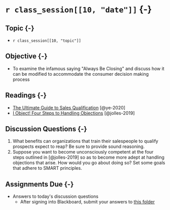 # `r class_session[[10, "date"]]` {-}

## Topic {-}

- `r class_session[[10, "topic"]]`

## Objective {-}

- To examine the infamous saying "Always Be Closing" and discuss how it can be
modified to accommodate the consumer decision making process  

## Readings {-}

- [The Ultimate Guide to Sales Qualification][ye-2020] [@ye-2020]  
- [I Object! Four Steps to Handling Objections][jolles-2019] [@jolles-2019]  

## Discussion Questions {-}

1. What benefits can organizations that train their salespeople to qualify
prospects expect to reap? Be sure to provide sound reasoning.  
2. Suppose you want to become unconsciously competent at the four steps outlined
in [@jolles-2019] so as to become more adept at handling objections that arise.
How would you go about doing so? Set some goals that adhere to SMART principles.

## Assignments Due {-}

- Answers to today's discussion questions
    - After signing into Blackboard, submit your answers to [this
    folder][discussion-questions-submission-10]

[discussion-questions-submission-10]: https://blackboard.comm.virginia.edu/webapps/assignment/uploadAssignment?content_id=_191698_1&course_id=_3493_1
[jolles-2019]: https://www.amanet.org/articles/i-object-four-steps-to-handling-objections/
[ye-2020]: https://blog.hubspot.com/sales/ultimate-guide-to-sales-qualification